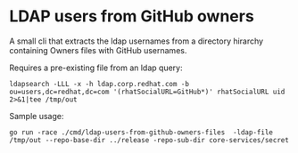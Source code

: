 # LDAP users from GitHub owners

A small cli that extracts the ldap usernames from a directory hirarchy containing Owners files with GitHub usernames.

Requires a pre-existing file from an ldap query:
```
ldapsearch -LLL -x -h ldap.corp.redhat.com -b ou=users,dc=redhat,dc=com '(rhatSocialURL=GitHub*)' rhatSocialURL uid 2>&1|tee /tmp/out
```

Sample usage:
```
go run -race ./cmd/ldap-users-from-github-owners-files  -ldap-file /tmp/out --repo-base-dir ../release -repo-sub-dir core-services/secret
```
